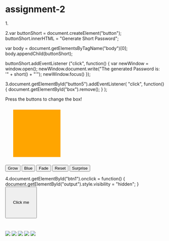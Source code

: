 # assignment-2
1.<script language="javascript">  
     function ChangeColor()   
     {  
          document.getElementById('btn1').style.backgroundColor = 'Red';  
          setTimeout("ChangeColor2()", 2000);  
     }  
  
     function ChangeColor2()   
     {  
          document.getElementById('btn1').style.backgroundColor = 'Pink';  
          setTimeout("ChangeColor3()", 2000);  
     }  
  
     function ChangeColor3()   
     {  
          document.getElementById('btn1').style.backgroundColor = 'Green';  
          setTimeout("ChangeColor4()", 2000);  
     }  
  
     function ChangeColor4()   
     {  
          document.getElementById('btn1').style.backgroundColor = 'Red';  
     }  
</script>  

2.var buttonShort = document.createElement("button");
buttonShort.innerHTML = "Generate Short Password";

var body = document.getElementsByTagName("body")[0];
body.appendChild(buttonShort);

buttonShort.addEventListener ("click", function() {
  var newWindow = window.open();
  newWindow.document.write("The generated Password is: '" + short() + "'");
  newWindow.focus()
});

3.document.getElementById("button5").addEventListener(
  "click",
  function() {
    document.getElementById("box").remove();
  }
);
<!-- <script type="text/javascript" src="https://cdnjs.cloudflare.com/ajax/libs/jquery/3.1.0/jquery.min.js"></script> -->

<p>Press the buttons to change the box!</p>
<div id="box" style="height:150px; width:150px; background-color:orange; margin:25px"></div>

<button id="button1">Grow</button>
<button id="button2">Blue</button>
<button id="button3">Fade</button>
<button id="button4">Reset</button>
<button id="button5">Surprise</button>

4.document.getElementById("btn1").onclick = function() {
  document.getElementById("output").style.visibility = "hidden";
}
<input id="btn1" type="button" value="Click me" onclick="onClick1()" style="height: 100px; width: 100px;">
<div style="margin-top: 40px;"></div>
<div id="output">
  <img src="/images/person1.jpg">
  <img src="/images/person1.jpg">
  <img src="/images/person1.jpg">
  <img src="/images/person1.jpg">
  <img src="/images/person1.jpg">
</div>
